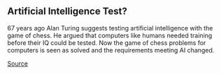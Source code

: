 ## Artificial Intelligence Test?

67 years ago Alan Turing suggests testing artificial intelligence with the game of chess. He argued that computers like humans needed training before their IQ could be tested. Now the game of chess problems for computers is seen as solved and the requirements meeting AI changed.

[Source](http://www.computerhistory.org/tdih/February/20/)